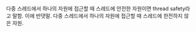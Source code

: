 다중 스레드에서 하나의 자원에 접근할 때 스레드에 안전한 자원이면 thread safety라고 말함.
이에 반댓말.
다중 스레드에서 하나의 자원에 접근할 때 스레드에 한전하지 않은 자원.